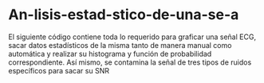# An-lisis-estad-stico-de-una-se-a
El siguiente código contiene toda lo requerido para graficar una señal ECG, sacar datos estadísticos de la misma tanto de manera manual como automática y realizar su histograma y función de probabilidad correspondiente. Así mismo, se contamina la señal de tres tipos de ruidos específicos para sacar su SNR 
